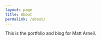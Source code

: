 ```yaml
---
layout: page
title: About
permalink: /about/
---
```


This is the portfolio and blog for Matt Arneil.